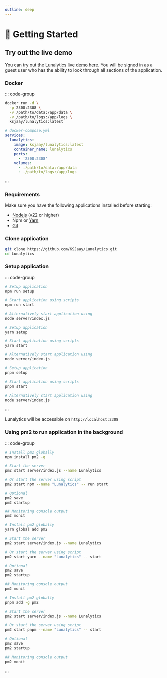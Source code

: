 ```yaml
---
outline: deep
---
```


# 🚀 Getting Started

## Try out the live demo

You can try out the Lunalytics [live demo here](https://demo.lunalytics.xyz). You will be signed in as a guest user who has the ability to look through all sections of the application.

### Docker

::: code-group

```bash [Docker]
docker run -d \
  -p 2308:2308 \
  -v /path/to/data:/app/data \
  -v /path/to/logs:/app/logs \
  ksjaay/lunalytics:latest
```

```yaml [Docker Compose]
# docker-compose.yml
services:
  lunalytics:
    image: ksjaay/lunalytics:latest
    container_name: lunalytics
    ports:
      - '2308:2308'
    volumes:
      - ./path/to/data:/app/data
      - ./path/to/logs:/app/logs
```

:::

### Requirements

Make sure you have the following applications installed before starting:

- [Nodejs](https://nodejs.org/en/download/) (v22 or higher)
- Npm or [Yarn](https://classic.yarnpkg.com/lang/en/docs/install/#windows-stable)
- [Git](https://git-scm.com/)

### Clone application

```bash
git clone https://github.com/KSJaay/Lunalytics.git
cd Lunalytics
```

### Setup application

::: code-group

```bash [npm]
# Setup application
npm run setup

# Start application using scripts
npm run start

# Alternatively start application using
node server/index.js
```

```bash [yarn]
# Setup application
yarn setup

# Start application using scripts
yarn start

# Alternatively start application using
node server/index.js
```

```bash [pnpm]
# Setup application
pnpm setup

# Start application using scripts
pnpm start

# Alternatively start application using
node server/index.js
```

:::

Lunalytics will be accessible on `http://localhost:2308`

### Using pm2 to run application in the background

::: code-group

```bash [npm]
# Install pm2 globally
npm install pm2 -g

# Start the server
pm2 start server/index.js --name Lunalytics

# Or start the server using script
pm2 start npm --name "Lunalytics" -- run start

# Optional
pm2 save
pm2 startup

## Monitoring console output
pm2 monit
```

```bash [yarn]
# Install pm2 globally
yarn global add pm2

# Start the server
pm2 start server/index.js --name Lunalytics

# Or start the server using script
pm2 start yarn --name "Lunalytics" -- start

# Optional
pm2 save
pm2 startup

## Monitoring console output
pm2 monit
```

```bash [pnpm]
# Install pm2 globally
pnpm add -g pm2

# Start the server
pm2 start server/index.js --name Lunalytics

# Or start the server using script
pm2 start pnpm --name "Lunalytics" -- start

# Optional
pm2 save
pm2 startup

## Monitoring console output
pm2 monit
```

:::
